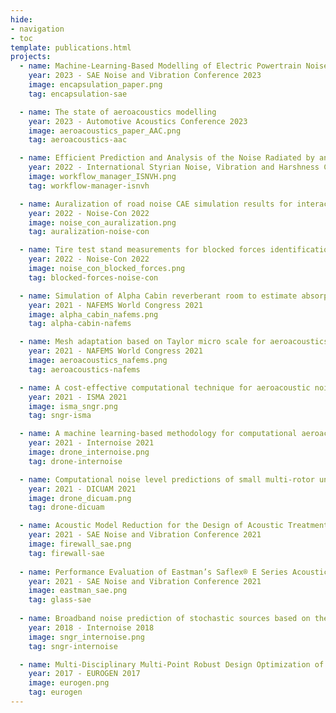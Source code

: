 ```yaml
---
hide:
- navigation
- toc
template: publications.html
projects:
  - name: Machine-Learning-Based Modelling of Electric Powertrain Noise Control Treatments
    year: 2023 - SAE Noise and Vibration Conference 2023
    image: encapsulation_paper.png
    tag: encapsulation-sae

  - name: The state of aeroacoustics modelling
    year: 2023 - Automotive Acoustics Conference 2023
    image: aeroacoustics_paper_AAC.png
    tag: aeroacoustics-aac

  - name: Efficient Prediction and Analysis of the Noise Radiated by an Electric Powertrain
    year: 2022 - International Styrian Noise, Vibration and Harshness Conference
    image: workflow_manager_ISNVH.png
    tag: workflow-manager-isnvh

  - name: Auralization of road noise CAE simulation results for interactive sound quality evaluations
    year: 2022 - Noise-Con 2022
    image: noise_con_auralization.png
    tag: auralization-noise-con

  - name: Tire test stand measurements for blocked forces identification and tire noise auralization
    year: 2022 - Noise-Con 2022
    image: noise_con_blocked_forces.png
    tag: blocked-forces-noise-con

  - name: Simulation of Alpha Cabin reverberant room to estimate absorption coefficient under diffuse sound field
    year: 2021 - NAFEMS World Congress 2021
    image: alpha_cabin_nafems.png
    tag: alpha-cabin-nafems

  - name: Mesh adaptation based on Taylor micro scale for aeroacoustics simulation
    year: 2021 - NAFEMS World Congress 2021
    image: aeroacoustics_nafems.png
    tag: aeroacoustics-nafems

  - name: A cost-effective computational technique for aeroacoustic noise prediction using the SNGR method
    year: 2021 - ISMA 2021
    image: isma_sngr.png
    tag: sngr-isma

  - name: A machine learning-based methodology for computational aeroacous-tics predictions of multi-propeller drones
    year: 2021 - Internoise 2021
    image: drone_internoise.png
    tag: drone-internoise

  - name: Computational noise level predictions of small multi-rotor unmanned aircraft systems at different payload conditions
    year: 2021 - DICUAM 2021
    image: drone_dicuam.png
    tag: drone-dicuam

  - name: Acoustic Model Reduction for the Design of Acoustic Treatments
    year: 2021 - SAE Noise and Vibration Conference 2021
    image: firewall_sae.png
    tag: firewall-sae
  
  - name: Performance Evaluation of Eastman’s Saflex® E Series Acoustic Interlayer
    year: 2021 - SAE Noise and Vibration Conference 2021
    image: eastman_sae.png
    tag: glass-sae
  
  - name: Broadband noise prediction of stochastic sources based on the linearized Euler equations
    year: 2018 - Internoise 2018
    image: sngr_internoise.png
    tag: sngr-internoise

  - name: Multi-Disciplinary Multi-Point Robust Design Optimization of a Turbocharger Impeller
    year: 2017 - EUROGEN 2017
    image: eurogen.png
    tag: eurogen
---
```


